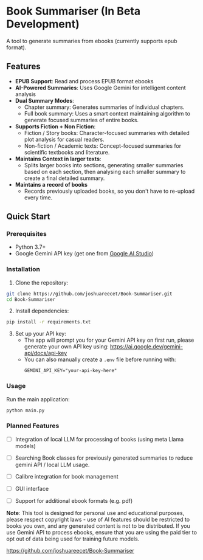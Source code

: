 # Book Summariser (In Beta Development)
A tool to generate summaries from ebooks (currently supports epub format).

## Features
- **EPUB Support**: Read and process EPUB format ebooks
- **AI-Powered Summaries**: Uses Google Gemini  for intelligent content analysis
- **Dual Summary Modes**: 
  - Chapter summary: Generates summaries of individual chapters.
  - Full book summary: Uses a smart context maintaining algorithm to generate focused summaries of entire books.
- **Supports Fiction + Non Fiction**: 
  - Fiction / Story books: Character-focused summaries with detailed plot analysis for casual readers.
  - Non-fiction / Academic texts: Concept-focused summaries for scientific textbooks and literature.
- **Maintains Context in larger texts**:
  - Splits larger books into sections, generating smaller summaries based on each section, then analysing each smaller summary to create a final detailed summary.
- **Maintains a record of books**
  - Records previously uploaded books, so you don't have to re-upload every time.

## Quick Start

### Prerequisites

- Python 3.7+
- Google Gemini API key (get one from [Google AI Studio](https://aistudio.google.com/))

### Installation

1. Clone the repository:
```bash
git clone https://github.com/joshuareecet/Book-Summariser.git
cd Book-Summariser
```

2. Install dependencies:
```bash
pip install -r requirements.txt
```

3. Set up your API key:
   - The app will prompt you for your Gemini API key on first run, please generate your own API key using: https://ai.google.dev/gemini-api/docs/api-key
   - You can also manually create a `.env` file before running with:
     ```
     GEMINI_API_KEY="your-api-key-here"
     ```

### Usage

Run the main application:
```bash
python main.py
```

### Planned Features
- [ ] Integration of local LLM for processing of books (using meta Llama models)
- [ ] Searching Book classes for previously generated summaries to reduce gemini API / local LLM usage.
- [ ] Calibre integration for book management
- [ ] GUI interface
- [ ] Support for additional ebook formats (e.g. pdf)


**Note**: This tool is designed for personal use and educational purposes, please respect copyright laws - use of AI features should be restricted to books you own, and any generated content is not to be distributed. If you use Gemini API to process ebooks, ensure that you are using the paid tier to opt out of data being used for training future models.

https://github.com/joshuareecet/Book-Summariser
